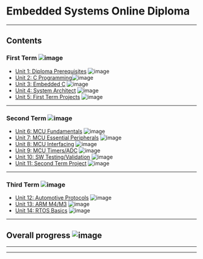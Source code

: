# Embedded Systems Online Diploma


---

## Contents

### First Term ![image](https://progress-bar.dev/100/?title=Done)

- [Unit 1: Diploma Prerequisites](https://github.com/fourat153/embedded_diplom) ![image](https://progress-bar.dev/100/?title=No_Assignments&color=bababa)
- [Unit 2: C Programming](https://github.com/fourat153/embedded_diplom/tree/main/learn_in_depth/Unit_2_c)![image](https://progress-bar.dev/100/)
- [Unit 3: Embedded C](https://github.com/fourat153/embedded_diplom/tree/main/learn_in_depth/Unit_3_embedded_c) ![image](https://progress-bar.dev/100/)
- [Unit 4: System Architect](https://github.com/fourat153/embedded_diplom/tree/main/learn_in_depth/Unit_4_system_architect) ![image](https://progress-bar.dev/100/)
- [Unit 5: First Term Projects](Unit_5_First_Term_Projects) ![image](https://progress-bar.dev/100/)

---

### Second Term ![image](https://progress-bar.dev/100/?title=Done&color=ff00ff)

- [Unit 6: MCU Fundamentals](https://github.com/fourat153/embedded_diplom/tree/main/learn_in_depth/Unit_6_MCU_Fundamentals) ![image](https://progress-bar.dev/100/)
- [Unit 7: MCU Essential Peripherals](https://github.com/fourat153/embedded_diplom/tree/main/learn_in_depth/Unit_7_MCU_Essential_Peripherals) ![image](https://progress-bar.dev/100/)
- [Unit 8: MCU Interfacing](https://github.com/fourat153/embedded_diplom/tree/main/learn_in_depth/Unit_8_MCU_Interfacing) ![image](https://progress-bar.dev/100/)
- [Unit 9: MCU Timers/ADC](Unit_9_MCU_Timer_%6_ADC) ![image](https://progress-bar.dev/100/)
- [Unit 10: SW Testing/Validation](Unit_10_SW_Testing_Validation) ![image](https://progress-bar.dev/100/)
- [Unit 11: Second Term Project](Unit_10_SW_Testing_Validation) ![image](https://progress-bar.dev/100/)
---

### Third Term ![image](https://progress-bar.dev/0/?title=Start_Soon&color=ff0000)

- [Unit 12: Automotive Protocols]() ![image](https://progress-bar.dev/0/)
- [Unit 13: ARM M4/M3]() ![image](https://progress-bar.dev/0/)
- [Unit 14: RTOS Basics]() ![image](https://progress-bar.dev/0/)


---

## Overall progress ![image](https://progress-bar.dev/2/?scale=3&title=Terms&suffix=&width=230&color=aa00ff)


---


---

